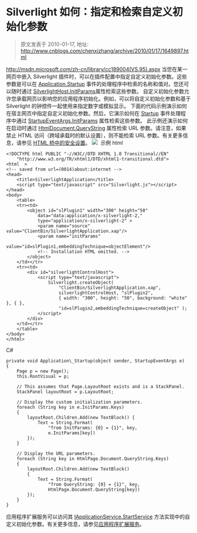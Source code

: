 # Silverlight 如何：指定和检索自定义初始化参数 
> 原文发表于 2010-01-17, 地址: http://www.cnblogs.com/chenxizhang/archive/2010/01/17/1649897.html 


<http://msdn.microsoft.com/zh-cn/library/cc189004(VS.95).aspx> 当您在某一网页中嵌入 Silverlight 插件时，可以在插件配置中指定自定义初始化参数。这些参数是可以在 [Application.Startup](http://msdn.microsoft.com/zh-cn/library/system.windows.application.startup(VS.95).aspx) 事件的处理程序中检索的名称和值对。您还可以随时通过 [SilverlightHost.InitParams](http://msdn.microsoft.com/zh-cn/library/system.windows.interop.silverlighthost.initparams(VS.95).aspx)属性检索这些参数。 自定义初始化参数允许您承载网页以影响您的应用程序初始化。例如，可以将自定义初始化参数和基于 Silverlight 的钟控件一起使用来指定数字或模拟显示。 下面的代码示例演示如何在宿主网页中指定自定义初始化参数。然后，它演示如何在 [Startup](http://msdn.microsoft.com/zh-cn/library/system.windows.application.startup(VS.95).aspx) 事件处理程序中通过 [StartupEventArgs.InitParams](http://msdn.microsoft.com/zh-cn/library/system.windows.startupeventargs.initparams(VS.95).aspx) 属性检索这些参数。 此示例还演示如何在启动时通过 [HtmlDocument.QueryString](http://msdn.microsoft.com/zh-cn/library/system.windows.browser.htmldocument.querystring(VS.95).aspx) 属性检索 URL 参数。请注意，如果禁止 HTML 访问（跨域承载时的默认设置），则不能检索 URL 参数。有关更多信息，请参见 [HTML 桥中的安全设置](http://msdn.microsoft.com/zh-cn/library/cc645023(VS.95).aspx)。 ![](http://i.msdn.microsoft.com/Global/Images/clear.gif)  示例  html
```
<!DOCTYPE html PUBLIC "-//W3C//DTD XHTML 1.0 Transitional//EN" 
    "http://www.w3.org/TR/xhtml1/DTD/xhtml1-transitional.dtd">
<html  >
<!-- saved from url=(0014)about:internet -->
<head>
    <title>SilverlightApplication</title>
    <script type="text/javascript" src="Silverlight.js"></script>
</head>
<body>
    <table>
    <tr><td>
        <object id="slPlugin1" width="300" height="50"
            data="data:application/x-silverlight-2," 
            type="application/x-silverlight-2" >
            <param name="source" value="ClientBin/SilverlightApplication.xap"/>
            <param name="initParams" 
                value="id=slPlugin1,embeddingTechnique=objectElement"/>
            <!-- Installation HTML omitted. -->
        </object>
    </td></tr>
    <tr><td>
        <div id="silverlightControlHost">
            <script type="text/javascript">
                Silverlight.createObject(
                    "ClientBin/SilverlightApplication.xap",  
                    silverlightControlHost, "slPlugin2",
                    { width: "300", height: "50", background: "white" }, { },
                    "id=slPlugin2,embeddingTechnique=createObject" );
            </script>
        </div>
    </td></tr>
    </table>
</body>
</html>
```

C#
```
private void Application\_Startup(object sender, StartupEventArgs e)
{
    Page p = new Page();
    this.RootVisual = p;

    // This assumes that Page.LayoutRoot exists and is a StackPanel.
    StackPanel layoutRoot = p.LayoutRoot; 

    // Display the custom initialization parameters.
    foreach (String key in e.InitParams.Keys)
    {
        layoutRoot.Children.Add(new TextBlock() {
            Text = String.Format(
                "from InitParams: {0} = {1}", key, 
                e.InitParams[key])
        });
    }

    // Display the URL parameters.
    foreach (String key in HtmlPage.Document.QueryString.Keys)
    {
        layoutRoot.Children.Add(new TextBlock()
        {
            Text = String.Format(
                "from QueryString: {0} = {1}", key, 
                HtmlPage.Document.QueryString[key])
        });
    }            
}

```

应用程序扩展服务可以访问其 [IApplicationService.StartService](http://msdn.microsoft.com/zh-cn/library/system.windows.iapplicationservice.startservice(VS.95).aspx) 方法实现中的自定义初始化参数。有关更多信息，请参见[应用程序扩展服务](http://msdn.microsoft.com/zh-cn/library/dd833084(VS.95).aspx)。




















